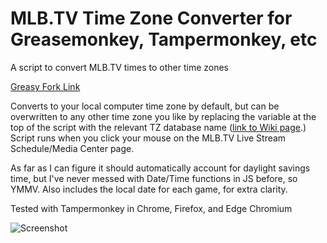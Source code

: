 # MLB.TV Time Zone Converter for Greasemonkey, Tampermonkey, etc
A script to convert MLB.TV times to other time zones

[Greasy Fork Link](https://greasyfork.org/en/scripts/397120-mlb-tv-time-zone-converter)

Converts to your local computer time zone by default, but can be overwritten to any other time zone you like by replacing the variable at the top of the script with the relevant TZ database name ([link to Wiki page](https://en.wikipedia.org/wiki/List_of_tz_database_time_zones
).) Script runs when you click your mouse on the MLB.TV Live Stream Schedule/Media Center page.

As far as I can figure it should automatically account for daylight savings time, but I've never messed with Date/Time functions in JS before, so YMMV. Also includes the local date for each game, for extra clarity.


Tested with Tampermonkey in Chrome, Firefox, and Edge Chromium

![Screenshot](https://preview.redd.it/jhysnk3x30k41.png?width=914&format=png&auto=webp&s=2a7aad439386d0876b971c3bea0eb8813cb48355)

